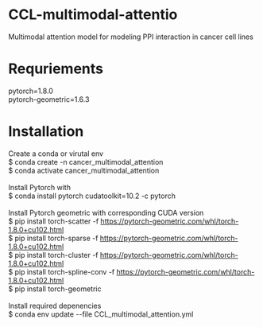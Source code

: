 # CCL-multimodal-attentio
Multimodal attention model for modeling PPI interaction in cancer cell lines<br/>

# Requriements
pytorch=1.8.0 <br/>
pytorch-geometric=1.6.3 <br/>

# Installation
Create a conda or virutal env <br/>
$ conda create -n cancer_multimodal_attention <br/>
$ conda activate cancer_multimodal_attention <br/>
<br/>
Install Pytorch with <br/>
$ conda install pytorch cudatoolkit=10.2 -c pytorch <br/>
<br/>
Install Pytorch geometric with corresponding CUDA version<br/>
$ pip install torch-scatter -f https://pytorch-geometric.com/whl/torch-1.8.0+cu102.html <br/>
$ pip install torch-sparse -f https://pytorch-geometric.com/whl/torch-1.8.0+cu102.html <br/>
$ pip install torch-cluster -f https://pytorch-geometric.com/whl/torch-1.8.0+cu102.html <br/>
$ pip install torch-spline-conv -f https://pytorch-geometric.com/whl/torch-1.8.0+cu102.html <br/>
$ pip install torch-geometric <br/>
<br/>
Install required depenencies <br/>
$ conda env update --file CCL_multimodal_attention.yml <br/>
